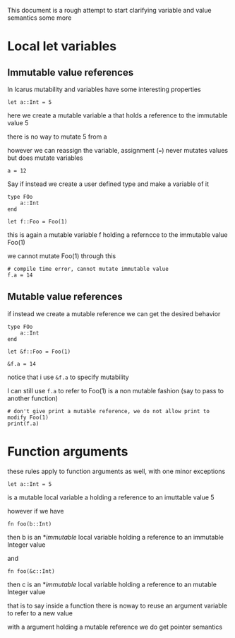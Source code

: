 This document is a rough attempt to start clarifying variable and value semantics some more

Local let variables
===================

Immutable value references
---------------------------

In Icarus mutability and variables have some interesting properties

    let a::Int = 5

here we create a mutable variable a that holds a reference to the immutable value 5

there is no way to mutate 5 from a

however we can reassign the variable, assignment (`=`) never mutates values but does mutate variables

    a = 12


Say if instead we create a user defined type and make a variable of it

    type FOo
        a::Int
    end

    let f::Foo = Foo(1)

this is again a mutable variable f holding a referncce to the immutable value Foo(1)

we cannot mutate Foo(1) through this

    # compile time error, cannot mutate immutable value
    f.a = 14


Mutable value references
---------------------------

if instead we create a mutable reference we can get the desired behavior

    type FOo
        a::Int
    end

    let &f::Foo = Foo(1)

    &f.a = 14

notice that i use `&f.a` to specify mutability

I can still use `f.a` to refer to Foo(1) is a non mutable fashion (say to pass to another function)

    # don't give print a mutable reference, we do not allow print to modify Foo(1)
    print(f.a)


Function arguments
==================

these rules apply to function arguments as well, with one minor exceptions

    let a::Int = 5

is a mutable local variable a holding a reference to an imuttable value 5

however if we have

    fn foo(b::Int)

then b is an **immutable* local variable holding a reference to an immutable Integer value

and

    fn foo(&c::Int)

then c is an **immutable* local variable holding a reference to an mutable Integer value


that is to say inside a function there is noway to reuse an argument variable to refer to a new value

with a argument holding a mutable reference we do get pointer semantics

